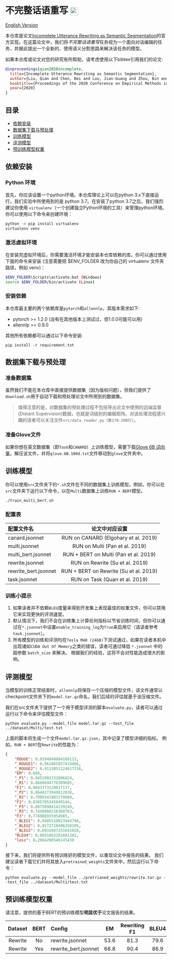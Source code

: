 # 不完整话语重写 <img src="https://pytorch.org/assets/images/logo-dark.svg" height = "25" align=center />

[English Version](README.md)

本仓库是论文[Incomplete Utterance Rewriting as Semantic Segmentation](https://arxiv.org/pdf/2009.13166.pdf)的官方实现。在这篇论文中，我们将*不完整话语重写*任务视为一个面向对话编辑的任务，并据此提出一个全新的、使用语义分割思路来解决该任务的模型。

如果本仓库或论文对您的研究有所帮助，请考虑使用以下bibtex引用我们的论文:

```bib
@inproceedings{qian2020incomplete,
  title={Incomplete Utterance Rewriting as Semantic Segmentation},
  author={Liu, Qian and Chen, Bei and Lou, Jian-Guang and Zhou, Bin and Zhang, Dongmei},
  booktitle={Proceedings of the 2020 Conference on Empirical Methods in Natural Language Processing},
  year={2020}
}
```

## 目录

- [依赖安装](#依赖安装)
- [数据集下载与预处理](#数据集下载与预处理)
- [训练模型](#训练模型)
- [评测模型](#评测模型)
- [预训练模型权重](#预训练模型权重)

## 依赖安装

### Python 环境


首先，你应该设置一个python环境。本仓库理论上可以在python 3.x下直接运行，我们实验中所使用到的是 python 3.7。在安装了python 3.7之后，我们强烈建议你使用 `virtualenv`（一个创建独立Python环境的工具）来管理python环境。你可以使用以下命令来创建环境：

```bash
python -m pip install virtualenv
virtualenv venv
```

### 激活虚拟环境

在安装完虚拟环境后，你需要激活环境才能安装本仓库依赖的库。你可以通过使用下面的命令来安装 (注意需要把 $ENV_FOLDER 改为你自己的 virtualenv 文件夹路径，例如 venv)：

```bash
$ENV_FOLDER\Scripts\activate.bat (Windows)
source $ENV_FOLDER/bin/activate (Linux)
```

### 安装依赖

本仓库最主要的两个依赖库是`pytorch`和`allennlp`，其版本需求如下:
- pytorch >= 1.2.0 (没有在其他版本上测试过，但1.0.0可能可以用)
- allennlp == 0.9.0

其他所有依赖都可以通过以下命令安装:

```console
pip install -r requirement.txt
```

## 数据集下载与预处理

### 准备数据集

虽然我们不能在本仓库中直接提供数据集（因为版权问题），但我们提供了`download.sh`用于自动下载和预处理论文中所用到的数据集。

> 值得注意的是，对数据集的预处理过程不包括导出论文中使用的远端监督(Distant Supervision)数据，也就是词级别的编辑矩阵。对该处理流程感兴趣的读者可以关注文件`src/data_reader.py（第178-200行)`。

### 准备Glove文件

如果你想在英文数据集（即`Task`和`CANARD`）上训练模型，需要下载[Glove 6B 词向量](http://nlp.stanford.edu/data/glove.6B.zip)。解压该文件，并将`glove.6B.100d.txt`文件移动到`glove`文件夹中。

## 训练模型

你可以使用`src`文件夹下的`*.sh`文件在不同的数据集上训练模型。例如，你可以在`src`文件夹下运行以下命令，以在`Multi`数据集上训练`RUN + BERT`模型。

```console
./train_multi_bert.sh
```

### 配置表

| 配置文件名 | 论文中对应设置 | 
| :--- | :---: |
| canard.jsonnet | RUN on CANARD (Elgohary et al. 2019) |
| multi.jsonnet | RUN on Multi (Pan et al. 2019) |
| multi_bert.jsonnet | RUN + BERT on Multi (Pan et al. 2019) |
| rewrite.jsonnet | RUN on Rewrite (Su et al. 2019) |
| rewrite_bert.jsonnet | RUN + BERT on Rewrite (Su et al. 2019) |
| task.jsonnet | RUN on Task (Quan et al. 2019) |


### 训练小提示

1. 如果读者并不依赖`BLEU`度量来得到开发集上表现最佳的权重文件，你可以禁用它来实现更快的评测速度。
2. 默认情况下，我们不会在训练集上计算任何指标以节省训练时间，但你可以通过在`*.jsonnet`中设置`enable_training_log`为`True`来启用它（请读者参考`task.jsonnet`）。
3. 所有模型的训练和评测均在`Tesla M40 (24GB)`下测试通过，如果在读者本机中出现诸如`CUDA Out Of Memory`之类的错误，读者可通过降低 `*.jsonnet` 中的超参数 `batch_size` 来解决。 根据我们的经验，这将不会对性能造成很大的影响。

## 评测模型

当模型的训练正常结束时，`allennlp`将保存一个压缩的模型文件，该文件通常以checkpoint文件夹下的`model.tar.gz`命名，我们后续的评估就基于该压缩文件。

我们在src文件夹下提供了一个用于模型评测的脚本`evaluate.py`，读者可以通过运行以下命令来评估模型文件：

```concolse
python evaluate.py --model_file model.tar.gz --test_file ../dataset/Multi/test.txt
```

上面的脚本将生成一个文件`model.tar.gz.json`，其中记录了模型详细的指标。 例如，`RUN + BERT`在`Rewrite`的性能为：
```json
{
    "ROUGE": 0.9394040084189113,
    "_ROUGE1": 0.961865057419486,
    "_ROUGE2": 0.9113051224617216,
    "EM": 0.688,
    "_P1": 0.9451903332806824,
    "_R1": 0.8668694770389685,
    "F1": 0.9043373129817137,
    "_P2": 0.8648273949812838,
    "_R2": 0.7989241803278688,
    "F2": 0.8305705345849144,
    "_P3": 0.8075098814229249,
    "_R3": 0.7449860216360763,
    "F3": 0.774988935954985,
    "_BLEU1": 0.9405510823944796,
    "_BLEU2": 0.9172718486250105,
    "_BLEU3": 0.8932687251641028,
    "BLEU4": 0.8691863201601382,
    "loss": 0.2084200546145439
}
```

接下来，我们将提供所有预训练好的模型文件，以重现论文中报告的结果。 我们建议读者下载它们并将其放入`pretrained_weights`文件夹中，然后运行以下命令：
```concolse
python evaluate.py --model_file ../pretrianed_weights/rewrite.tar.gz --test_file ../dataset/Multi/test.txt
```


## 预训练模型权重

请注意，提供的基于BERT的预训练模型**明显优于**论文报告的结果。

| Dataset | BERT | Config | EM | Rewriting F1 | BLEU4 | Pretrained_Weights |
| :---: | :---: |:--- | :---: | :---: | :---: | :---: |
| Rewrite | No | rewrite.jsonnet | 53.6 | 81.3 | 79.6 | [rewrite.tar.gz](https://github.com/microsoft/ContextualSP/releases/download/rewrite/rewrite.tar.gz)|
| Rewrite | Yes | rewrite_bert.jsonnet | 68.8 | 90.4 | 86.9 | [rewrite_bert.tar.gz](https://github.com/microsoft/ContextualSP/releases/download/rewrite.bert/rewrite_bert.tar.gz)|